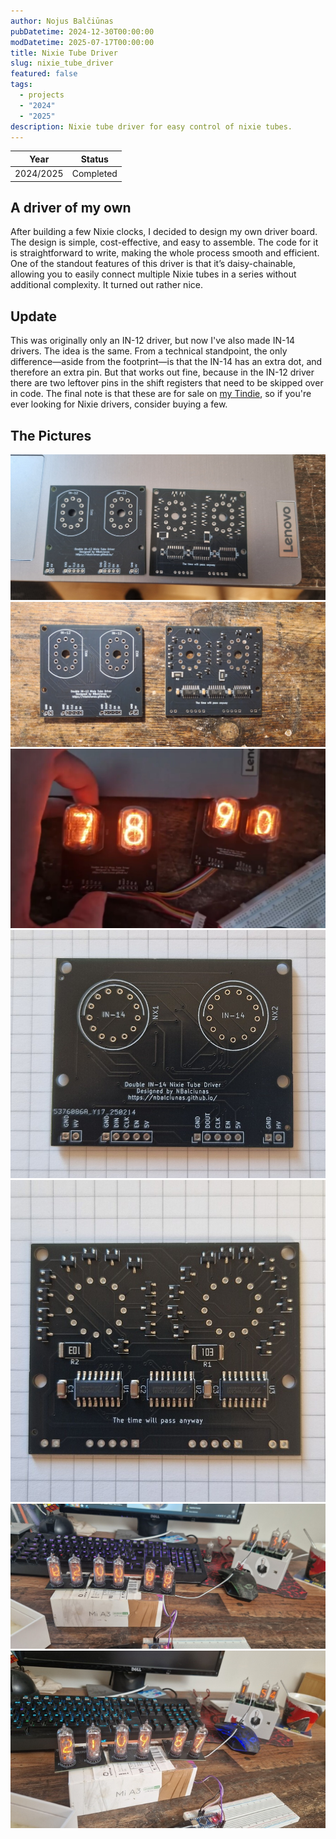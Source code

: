 ```yaml
---
author: Nojus Balčiūnas
pubDatetime: 2024-12-30T00:00:00
modDatetime: 2025-07-17T00:00:00
title: Nixie Tube Driver
slug: nixie_tube_driver
featured: false
tags:
  - projects
  - "2024"
  - "2025"
description: Nixie tube driver for easy control of nixie tubes.
---
```


|   Year    |  Status   |
| :-------: | :-------: |
| 2024/2025 | Completed |

## A driver of my own

After building a few Nixie clocks, I decided to design my own driver board.
The design is simple, cost-effective, and easy to assemble.
The code for it is straightforward to write, making the whole process smooth and efficient.
One of the standout features of this driver is that it’s daisy-chainable, allowing you to easily connect multiple Nixie tubes in a series without additional complexity.
It turned out rather nice.

## Update

This was originally only an IN-12 driver, but now I've also made IN-14 drivers.
The idea is the same. From a technical standpoint, the only difference—aside from the footprint—is that the IN-14 has an extra dot, and therefore an extra pin.
But that works out fine, because in the IN-12 driver there are two leftover pins in the shift registers that need to be skipped over in code.
The final note is that these are for sale on [my Tindie](https://www.tindie.com/stores/nbalciunas/), so if you're ever looking for Nixie drivers, consider buying a few.

## The Pictures

![](../../assets/images/nixie-tube-driver/1.jpg)
![](../../assets/images/nixie-tube-driver/2.jpg)
![](../../assets/images/nixie-tube-driver/3.jpg)
![](../../assets/images/nixie-tube-driver/4.jpg)
![](../../assets/images/nixie-tube-driver/5.jpg)
![](../../assets/images/nixie-tube-driver/6.jpg)
![](../../assets/images/nixie-tube-driver/7.jpg)
